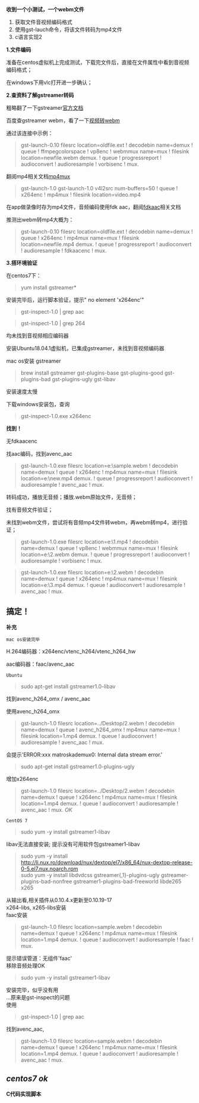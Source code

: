 **收到一个小测试，一个webm文件**

1. 获取文件音视频编码格式
2. 使用gst-lauch命令，将该文件转码为mp4文件
3. c语言实现2

**1.文件编码**

准备在centos虚拟机上完成测试，下载完文件后，直接在文件属性中看到音视频编码格式；

在windows下用vlc打开进一步确认；

**2.查资料了解gstreamer转码**

粗略翻了一下gstreamer[官方文档](https://gstreamer.freedesktop.org/documentation/installing/on-windows.html?gi-language=c)

百度查gstreamer webm，看了一下[视频转webm](https://stackoverflow.com/questions/4649925/convert-video-to-webm-using-gstreamer)

通过该连接中示例：
> gst-launch-0.10 filesrc location=oldfile.ext ! decodebin name=demux ! queue ! ffmpegcolorspace ! vp8enc ! webmmux name=mux ! filesink location=newfile.webm demux. ! queue ! progressreport ! audioconvert ! audioresample ! vorbisenc ! mux.

翻阅mp4相关文档[mp4mux](https://gstreamer.freedesktop.org/documentation/isomp4/mp4mux.html?gi-language=c)
> gst-launch-1.0 gst-launch-1.0 v4l2src num-buffers=50 ! queue ! x264enc ! mp4mux ! filesink location=video.mp4

在app做录像时存为mp4文件，音频编码使用fdk aac，翻阅[fdkaac](https://gstreamer.freedesktop.org/documentation/fdkaac/fdkaacenc.html?gi-language=c#fdkaacenc)相关文档

推测出webm转mp4大概为：
> gst-launch-0.10 filesrc location=oldfile.ext ! decodebin name=demux ! queue ! x264enc ! mp4mux name=mux ! filesink location=newfile.mp4 demux. ! queue ! progressreport ! audioconvert ! audioresample ! fdkaacenc ! mux.

**3.搭环境验证**

在centos7下：
> yum install gstreamer*

安装完毕后，运行脚本验证，提示" no element 'x264enc'"
> gst-inspect-1.0 | grep aac

> gst-inspect-1.0 | grep 264

均未找到音视频相应编码器

安装Ubuntu18.04.1虚拟机，已集成gstreamer，未找到音视频编码器

mac os安装 gstreamer
> brew install gstreamer gst-plugins-base gst-plugins-good gst-plugins-bad gst-plugins-ugly gst-libav

安装速度太慢

下载windows安装包，查询
> gst-inspect-1.0.exe x264enc

**找到！**

无fdkaacenc

找aac编码，找到avenc_aac
> gst-launch-1.0.exe filesrc location=e:\\sample.webm ! decodebin name=demux ! queue ! x264enc ! mp4mux name=mux ! filesink location=e:\\new.mp4 demux. ! queue ! progressreport ! audioconvert ! audioresample ! avenc_aac ! mux.

转码成功，播放无音频；播放.webm原始文件，无音频；

找有音频文件验证；

未找到webm文件，尝试将有音频mp4文件转webm，再webm转mp4，进行验证；
> gst-launch-1.0.exe filesrc location=e:\\1.mp4 ! decodebin name=demux ! queue ! vp8enc ! webmmux name=mux ! filesink location=e:\\2.webm demux. ! queue ! progressreport ! audioconvert ! audioresample ! vorbisenc ! mux.

> gst-launch-1.0.exe filesrc location=e:\\2.webm ! decodebin name=demux ! queue ! x264enc ! mp4mux name=mux ! filesink location=e:\\3.mp4 demux. ! queue ! audioconvert ! audioresample ! avenc_aac ! mux.

**搞定！**
---------------------------------------------------
**补充**

`mac os安装完毕`

H.264编码器：x264enc/vtenc_h264/vtenc_h264_hw

aac编码器：faac/avenc_aac

`Ubuntu`
> sudo apt-get install gstreamer1.0-libav

找到avenc_h264_omx / avenc_aac

使用avenc_h264_omx
> gst-launch-1.0 filesrc location=../Desktop/2.webm ! decodebin name=demux ! queue ! avenc_h264_omx ! mp4mux name=mux ! filesink location=1.mp4 demux. ! queue ! audioconvert ! audioresample ! avenc_aac ! mux.

会提示'ERROR:xxx matroskademux0: Internal data stream error.'
> sudo apt-get install gstreamer1.0-plugins-ugly

增加x264enc
> gst-launch-1.0 filesrc location=../Desktop/2.webm ! decodebin name=demux ! queue ! x264enc ! mp4mux name=mux ! filesink location=1.mp4 demux. ! queue ! audioconvert ! audioresample ! avenc_aac ! mux.
*OK*

`CentOS 7`
    
> sudo yum -y install gstreamer1-libav
    
libav无法直接安装; 提示没有可用软件包gstreamer1-libav
> sudo yum -y install http://li.nux.ro/download/nux/dextop/el7/x86_64/nux-dextop-release-0-5.el7.nux.noarch.rpm <br>
> sudo yum -y install libdvdcss gstreamer{,1}-plugins-ugly gstreamer-plugins-bad-nonfree gstreamer1-plugins-bad-freeworld libde265 x265

从输出看,相关插件从0.10.4.x更新至0.10.19-17<br>
x264-libs, x265-libs安装<br>
faac安装
> gst-launch-1.0 filesrc location=sample.webm ! decodebin name=demux ! queue ! x264enc ! mp4mux name=mux ! filesink location=1.mp4 demux. ! queue ! audioconvert ! audioresample ! faac ! mux.

提示错误管道：无组件'faac'<br>
移除音频处理OK
> sudo yum -y install gstreamer1-libav

安装完毕，似乎没有用<br>
...原来是gst-inspect的问题<br>
使用
> gst-inspect-1.0 | grep aac

找到avenc_aac,
> gst-launch-1.0 filesrc location=sample.webm ! decodebin name=demux ! queue ! x264enc ! mp4mux name=mux ! filesink location=1.mp4 demux. ! queue ! audioconvert ! audioresample ! avenc_aac ! mux.

*centos7 ok*
---------------------------------------------------
**C代码实现脚本**
